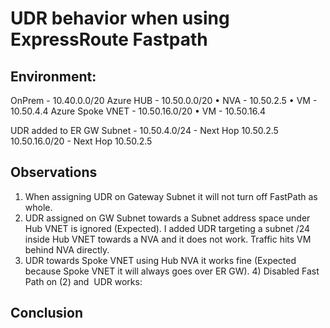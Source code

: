 # UDR behavior when using ExpressRoute Fastpath

## Environment:

OnPrem - 10.40.0.0/20
Azure HUB - 10.50.0.0/20
	• NVA - 10.50.2.5 
	• VM - 10.50.4.4
Azure Spoke VNET - 10.50.16.0/20
	• VM - 10.50.16.4

UDR added to ER GW Subnet
	- 10.50.4.0/24 - Next Hop 10.50.2.5
10.50.16.0/20 - Next Hop 10.50.2.5

## Observations

1) When assigning UDR on Gateway Subnet it will not turn off FastPath as whole.
2) UDR assigned on GW Subnet towards a Subnet address space under Hub VNET is ignored (Expected). I added UDR targeting a subnet /24 inside Hub VNET towards a NVA and it does not work. Traffic hits VM behind NVA directly.
3) UDR towards Spoke VNET using Hub NVA it works fine (Expected because Spoke VNET it will always goes over ER GW).
​4) Disabled Fast Path on (2) and  UDR works:

## Conclusion